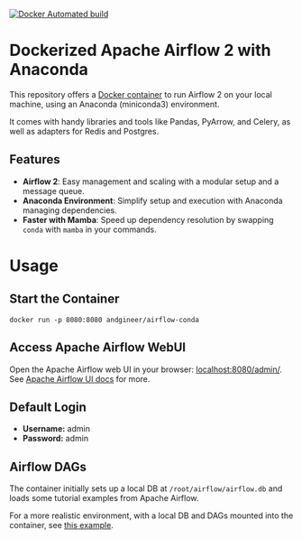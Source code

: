 [![Docker Automated build](https://img.shields.io/docker/image-size/andgineer/airflow-conda)](https://hub.docker.com/r/andgineer/airflow-conda)

# Dockerized Apache Airflow 2 with Anaconda

This repository offers a [Docker container](https://hub.docker.com/repository/docker/andgineer/airflow-conda/general) 
to run Airflow 2 on your local machine, using an Anaconda (miniconda3) environment. 

It comes with handy libraries and tools like Pandas, PyArrow, and Celery, as well as adapters for Redis and Postgres.

## Features
* **Airflow 2**: 
Easy management and scaling with a modular setup and a message queue.
* **Anaconda Environment**: 
Simplify setup and execution with Anaconda managing dependencies.
* **Faster with Mamba**: 
Speed up dependency resolution by swapping `conda` with `mamba` in your commands.

# Usage

## Start the Container

    docker run -p 8080:8080 andgineer/airflow-conda

## Access Apache Airflow WebUI

Open the Apache Airflow web UI in your browser: [localhost:8080/admin/](http://127.0.0.1:8080/admin/). 
See [Apache Airflow UI docs](https://airflow.apache.org/docs/stable/ui.html) for more.

## Default Login

- **Username:** admin 
- **Password:** admin

## Airflow DAGs

The container initially sets up a local DB at `/root/airflow/airflow.db` and loads some tutorial examples from 
Apache Airflow. 

For a more realistic environment, with a local DB and DAGs mounted into the container,
see [this example](https://github.com/andgineer/airflow/blob/master/docker-compose.yml).

